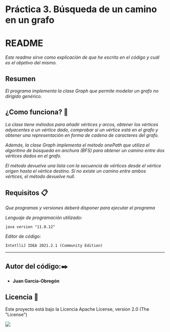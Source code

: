 # Práctica 3. Búsqueda de un camino en un grafo


# README #

_Este readme sirve como explicación de que he escrito en el código y cuál es el objetivo del mismo._

## Resumen ##
_El programa implementa la clase Graph que permite modelar un grafo no dirigido genérico._

## ¿Como funciona? 🍭
_La clase tiene métodos para añadir vértices y arcos, obtener los vértices adyacentes a un vértice dado, comprobar si un vértice está en el grafo y obtener una representación en forma de cadena de caracteres del grafo._

_Además, la clase Graph implementa el método onePath que utiliza el algoritmo de búsqueda en anchura (BFS) para obtener un camino entre dos vértices dados en el grafo._

_El método devuelve una lista con la secuencia de vértices desde el vértice origen hasta el vértice destino. Si no existe un camino entre ambos vértices, el método devuelve null._


## Requisitos 📋

_Que programas y versiones deberá disponer para ejecutar el programa_

_Lenguaje de programación utilizado:_
```
java version "11.0.12"
```
_Editor de código:_

```
IntetlliJ IDEA 2021.2.1 (Community Edition)
```





---
## Autor del código:✒️


* **Juan García-Obregón**


## Licencia 📄

Este proyecto está bajo la Licencia Apache License, version 2.0 (The "License")

![](https://www.deividart.com/blog/wp-content/uploads/2020/05/creative-commons-by.jpg)

